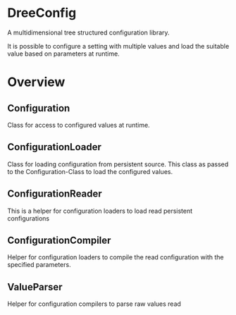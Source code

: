 # DreeConfig
A multidimensional tree structured configuration library.

It is possible to configure a setting with multiple values and load the suitable value based on parameters at runtime.
 
 
 
# Overview

 
## Configuration
Class for access to configured values at runtime.

## ConfigurationLoader
Class for loading configuration from persistent source. This class as passed to the Configuration-Class to load the configured values.

## ConfigurationReader
This is a helper for configuration loaders to load read persistent configurations

## ConfigurationCompiler
Helper for configuration loaders to compile the read configuration with the specified parameters.

## ValueParser
Helper for configuration compilers to parse raw values read
 